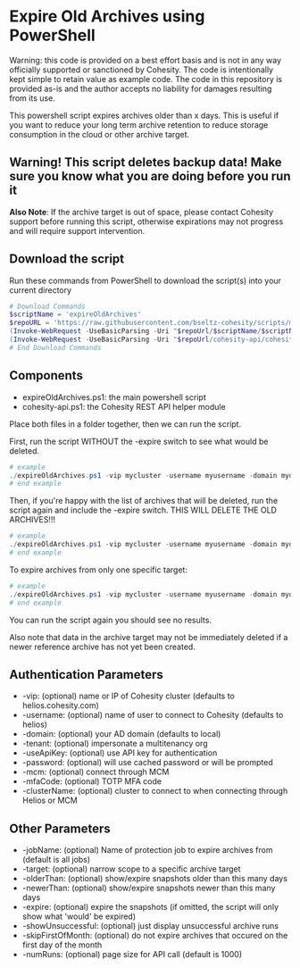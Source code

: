 # Expire Old Archives using PowerShell

Warning: this code is provided on a best effort basis and is not in any way officially supported or sanctioned by Cohesity. The code is intentionally kept simple to retain value as example code. The code in this repository is provided as-is and the author accepts no liability for damages resulting from its use.

This powershell script expires archives older than x days. This is useful if you want to reduce your long term archive retention to reduce storage consumption in the cloud or other archive target.

## Warning! This script deletes backup data! Make sure you know what you are doing before you run it

**Also Note**: If the archive target is out of space, please contact Cohesity support before running this script, otherwise expirations may not progress and will require support intervention.

## Download the script

Run these commands from PowerShell to download the script(s) into your current directory

```powershell
# Download Commands
$scriptName = 'expireOldArchives'
$repoURL = 'https://raw.githubusercontent.com/bseltz-cohesity/scripts/master/powershell'
(Invoke-WebRequest -UseBasicParsing -Uri "$repoUrl/$scriptName/$scriptName.ps1").content | Out-File "$scriptName.ps1"; (Get-Content "$scriptName.ps1") | Set-Content "$scriptName.ps1"
(Invoke-WebRequest -UseBasicParsing -Uri "$repoUrl/cohesity-api/cohesity-api.ps1").content | Out-File cohesity-api.ps1; (Get-Content cohesity-api.ps1) | Set-Content cohesity-api.ps1
# End Download Commands
```

## Components

* expireOldArchives.ps1: the main powershell script
* cohesity-api.ps1: the Cohesity REST API helper module

Place both files in a folder together, then we can run the script.

First, run the script WITHOUT the -expire switch to see what would be deleted.

```powershell
# example
./expireOldArchives.ps1 -vip mycluster -username myusername -domain mydomain.net -olderThan 120
# end example
```

Then, if you're happy with the list of archives that will be deleted, run the script again and include the -expire switch. THIS WILL DELETE THE OLD ARCHIVES!!!

```powershell
# example
./expireOldArchives.ps1 -vip mycluster -username myusername -domain mydomain.net -olderThan 120 -expire
# end example
```

To expire archives from only one specific target:

```powershell
# example
./expireOldArchives.ps1 -vip mycluster -username myusername -domain mydomain.net -target mytarget -olderThan 120 -expire
# end example
```

You can run the script again you should see no results.

Also note that data in the archive target may not be immediately deleted if a newer reference archive has not yet been created.

## Authentication Parameters

* -vip: (optional) name or IP of Cohesity cluster (defaults to helios.cohesity.com)
* -username: (optional) name of user to connect to Cohesity (defaults to helios)
* -domain: (optional) your AD domain (defaults to local)
* -tenant: (optional) impersonate a multitenancy org
* -useApiKey: (optional) use API key for authentication
* -password: (optional) will use cached password or will be prompted
* -mcm: (optional) connect through MCM
* -mfaCode: (optional) TOTP MFA code
* -clusterName: (optional) cluster to connect to when connecting through Helios or MCM

## Other Parameters

* -jobName: (optional) Name of protection job to expire archives from (default is all jobs)
* -target: (optional) narrow scope to a specific archive target
* -olderThan: (optional) show/expire snapshots older than this many days
* -newerThan: (optional) show/expire snapshots newer than this many days
* -expire: (optional) expire the snapshots (if omitted, the script will only show what 'would' be expired)
* -showUnsuccessful: (optional) just display unsuccessful archive runs
* -skipFirstOfMonth: (optional) do not expire archives that occured on the first day of the month
* -numRuns: (optional) page size for API call (default is 1000)
